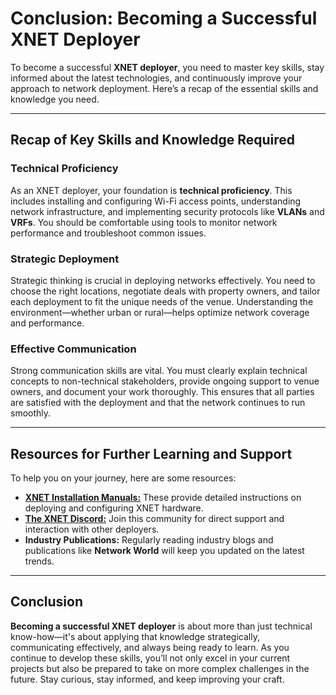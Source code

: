 # Conclusion: Becoming a Successful XNET Deployer

To become a successful **XNET deployer**, you need to master key skills, stay informed about the latest technologies, and continuously improve your approach to network deployment. Here’s a recap of the essential skills and knowledge you need.

______

## Recap of Key Skills and Knowledge Required

### Technical Proficiency

As an XNET deployer, your foundation is **technical proficiency**. This includes installing and configuring Wi-Fi access points, understanding network infrastructure, and implementing security protocols like **VLANs** and **VRFs**. You should be comfortable using tools to monitor network performance and troubleshoot common issues.

### Strategic Deployment

Strategic thinking is crucial in deploying networks effectively. You need to choose the right locations, negotiate deals with property owners, and tailor each deployment to fit the unique needs of the venue. Understanding the environment—whether urban or rural—helps optimize network coverage and performance.

### Effective Communication

Strong communication skills are vital. You must clearly explain technical concepts to non-technical stakeholders, provide ongoing support to venue owners, and document your work thoroughly. This ensures that all parties are satisfied with the deployment and that the network continues to run smoothly.

______

## Resources for Further Learning and Support

To help you on your journey, here are some resources:

- [**XNET Installation Manuals:**](https://docs.xnet.company) These provide detailed instructions on deploying and configuring XNET hardware.
- [**The XNET Discord:**](https://discord.gg/xnet) Join this community for direct support and interaction with other deployers.
- **Industry Publications:** Regularly reading industry blogs and publications like **Network World** will keep you updated on the latest trends.

______

## Conclusion

**Becoming a successful XNET deployer** is about more than just technical know-how—it's about applying that knowledge strategically, communicating effectively, and always being ready to learn. As you continue to develop these skills, you’ll not only excel in your current projects but also be prepared to take on more complex challenges in the future. Stay curious, stay informed, and keep improving your craft.
